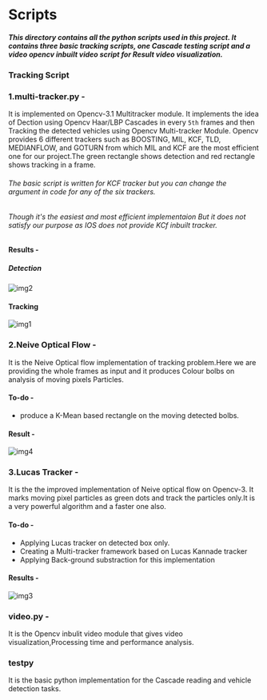 
# Scripts

##### This directory contains all the python scripts used in this project. It contains three basic tracking scripts, one Cascade testing script and a video opencv inbuilt video script for Result video visualization.

### Tracking Script

### 1.multi-tracker.py - 
It is implemented on Opencv-3.1 Multitracker module. It implements the idea of Dection using Opencv Haar/LBP Cascades in every `5th` frames and then Tracking the detected vehicles using Opencv Multi-tracker Module. Opencv provides 6 different trackers such as  BOOSTING, MIL, KCF, TLD, MEDIANFLOW, and GOTURN from which MIL and KCF are the most efficient one for our project.The green rectangle shows detection and red rectangle shows tracking in a frame. 
###### The basic script is written for KCF tracker but you can change the argument in code for any of the six trackers.

###### Though it's the easiest and most efficient implementaion But it does not satisfy our purpose as IOS does not provide KCf inbuilt tracker.

#### Results -
##### Detection
![img2](https://cloud.githubusercontent.com/assets/16621282/23577791/73010068-00ee-11e7-9777-553b6f6df18a.png)

#### Tracking
![img1](https://cloud.githubusercontent.com/assets/16621282/23577815/f424acb2-00ee-11e7-9c02-b6b16f71d116.png)

### 2.Neive Optical Flow -
It is the Neive Optical flow implementation of tracking problem.Here we are providing the whole frames as input and it produces Colour bolbs on analysis of moving pixels Particles.
#### To-do - 
- produce a K-Mean based rectangle on the moving detected bolbs.

#### Result -
![img4](https://cloud.githubusercontent.com/assets/16621282/23577941/9bb235e2-00f1-11e7-9c49-02114dce59bb.png)

### 3.Lucas Tracker - 
It is the the improved implementation of Neive optical flow on Opencv-3. It marks moving pixel particles as green dots and track the particles only.It is a very powerful algorithm and a faster one also. 

#### To-do - 
- Applying Lucas tracker on detected box only.
- Creating a Multi-tracker framework based on Lucas Kannade tracker
- Applying Back-ground substraction for this implementation

#### Results -
![img3](https://cloud.githubusercontent.com/assets/16621282/23577907/11b4de4e-00f1-11e7-95ff-615b0d983126.png)

### video.py - 
It is the Opencv inbulit video module that gives video visualization,Processing time and performance analysis.

### testpy
It is the basic python implementation for the Cascade reading and vehicle detection tasks.
